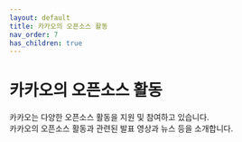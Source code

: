 ```yaml
---
layout: default
title: 카카오의 오픈소스 활동
nav_order: 7
has_children: true
---
```

# 카카오의 오픈소스 활동
<div class="summary">
카카오는 다양한 오픈소스 활동을 지원 및 참여하고 있습니다.<br> 
카카오의 오픈소스 활동과 관련된 발표 영상과 뉴스 등을 소개합니다.
</div>
